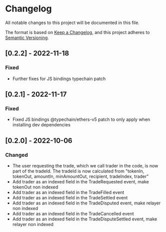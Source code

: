 # Changelog

All notable changes to this project will be documented in this file.

The format is based on [Keep a Changelog](https://keepachangelog.com/en/1.0.0/),
and this project adheres to [Semantic Versioning](https://semver.org/spec/v2.0.0.html).

## [0.2.2] - 2022-11-18

### Fixed

- Further fixes for JS bindings typechain patch


## [0.2.1] - 2022-11-17

### Fixed

- Fixed JS bindings @typechain/ethers-v5 patch to only apply when installing dev dependencies


## [0.2.0] - 2022-10-06

### Changed

- The user requesting the trade, which we call trader in the code, is now part of the tradeId.
The tradeId is now calculated from "tokenIn, tokenOut, amountIn, minAmountOut, recipient, tradeIndex, trader" 
- Add trader as an indexed field in the TradeRequested event, make tokenOut non indexed
- Add trader as an indexed field in the TradeFilled event
- Add trader as an indexed field in the TradeSettled event
- Add trader as an indexed field in the TradeDisputed event, make relayer non indexed 
- Add trader as an indexed field in the TradeCancelled event
- Add trader as an indexed field in the TradeDisputeSettled event, make relayer non indexed
